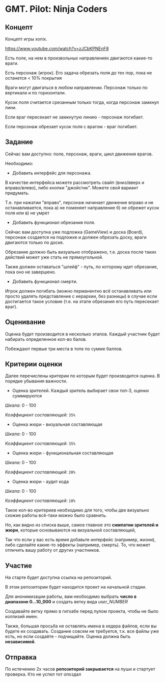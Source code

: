 # GMT. Pilot: Ninja Coders

## Концепт

Концепт игры xonix.

https://www.youtube.com/watch?v=zJCbKPNEnF8

Есть поле, на нем в произвольных направлениях двигаются какие-то враги.

Есть персонаж (игрок). Его задача обрезать поля до тех пор, пока не останется < 10% покрытия

Враги могут двигаться в любом направлении. Персонаж только по вертикали и по горизонтали.

Кусок поля считается срезанным только тогда, когда персонаж замкнул лини.

Если враг пересекает не замкнутую линию - персонаж погибает.

Если персонаж обрезает кусок поля с врагом - враг погибает.

## Задание

Сейчас вам доступно: поле, персонаж, враги, цикл движения врагов.

Необходимо:

- Добавить интерфейс для персонажа. 

В качестве интерфейса можете рассмотреть свайп (вниз/вверх и вправо/влево), либо кнопки "джойстик". Можете свой вариант придумать.

Т.е. при нажатии "вправо", персонаж начинает движение вправо и не останавливается, пока а) не поменяет направление б) не обрежет кусок поля или в) не умрет

- Добавить функционал обрезания поля.

Сейчас вам доступна уже подложка (GameView) и доска (Board), персонаж создается на подложке и должен обрезать доску, враги двигаются только по доске.

Обрезание должно быть визуально отображено, т.е. доска после таких действий может уже стать не прямоугольной.

Также должен оставаться "шлейф" - путь, по которому идет обрезание, пока оно не завершено.

- Добавить функционал смерти. 

Игрок должен погибать (можно перманентно всё останавливать или просто удалять представление с иерархии, без разницы) в случае если достигается такое условие (т.е. на этапе обрезания его путь пересекает враг).

## Оценивание

Оценка будет производится в несколько этапов. Каждый участник будет набирать определенное кол-во балов. 

Побеждают первые три места в топе по сумме баллов.

## Критерии оценки

Далее перечислены критерии по которым будет производится оценка.  В порядке убывания важности.

- Оценка зрителей. Каждый зритель выбирает свои топ-3, оценки суммируются

*Шкала*: 0 - 100

*Коэффициент составляющей*:  `35%`


- Оценка жюри - визуальная составляющая

*Шкала*: 0 - 100

*Коэффициент составляющей*:  `35%`


- Оценка жюри - функциональная составляющая 

*Шкала*: 0 - 100

*Коэффициент составляющей*:  `20%`


- Оценка жюри - аудит кода

*Шкала*: 0 - 100

*Коэффициент составляющей*:  `10%`


Такое кол-во критериев необходимо для того, чтобы две визуально схожие работы всё-таки можно было сравнить.

Но, как видно из списка выше, самое главное это **симпатии зрителей и жюри**, которые основываются на визуальной составляющей,

Так что если у вас есть время добавьте интерфейс (например, жизни), либо сделайте какие-то эффекты (например, смерть). То, что может отличить вашу работу от других участников.

## Участие

На старте будет доступна ссылка на репозиторий.

В этом репозитории будет находится проект на начальной стадии.

Для анонимизации работы, вам необходимо выбрать **число в диапазоне 0...10_000** и создать ветку вида *user_NUMBER*

Создавайте ветку прямо в гитхабе перед пулом проекта, чтобы не было коллизий имен.

Также, большая просьба не оставлять имена в хедера файлов, если вы будете их создавать. Создание совсем не требуется, т.к. все файлы уже есть, но если создаёте - подчищайте. Оценка должна быть **независимой**.

## Отправка

По истечению 2х часов **репозиторий закрывается** на пуши и стартует проверка. Кто не успел тот опоздал

